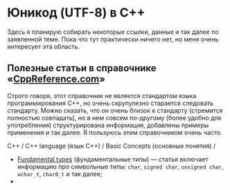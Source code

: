 # Юникод (UTF-8) в C++

Здесь я планирую собирать некоторые ссылки, данные и так далее по заявленной теме. Пока что тут практически ничего нет, но меня очень интересует эта область.

## Полезные статьи в справочнике «[CppReference.com](https://en.cppreference.com/)»

Строго говоря, этот справочник не является стандартом языка программирования C++, но очень скрупулезно старается следовать стандарту. Можно сказать, что он очень близок к стандарту (стремится полностью совпадать), но в нем совсем по-другому (более удобно для употребления) структурирована информация, добавлены примеры применения и так далее. Я пользуюсь этим справочником очень часто.

С++ / С++ language (язык C++) / Basic Concepts (основные понятия) /
- [Fundamental types](https://en.cppreference.com/w/cpp/language/types) (фундаментальные типы) — статья включает информацию про символьные типы: `char`, `signed char`, `unsigned char`, `wchar_t`, `char8_t` и так далее;
- 
